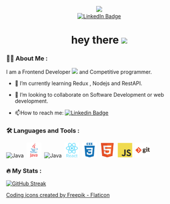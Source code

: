 <div id="header" align="center">
  <img src="https://cdn.dribbble.com/users/1059583/screenshots/4171367/coding-freak.gif" width="300"/>
</div>
<div id="badges" align="center" >
  <a href= "https://www.linkedin.com/in/unnat-das-3b5374196/" target="blank"><img src="https://img.shields.io/badge/LinkedIn-blue?style=for-the-badge&logo=linkedin&logoColor=white" alt="LinkedIn Badge"/> </a>
</div>
<h1 align="center">
  hey there
  <img src="https://media.giphy.com/media/hvRJCLFzcasrR4ia7z/giphy.gif" width="30px"/>
</h1>




### :woman_technologist: About Me :
I am a Frontend Developer <img src="https://media.giphy.com/media/WUlplcMpOCEmTGBtBW/giphy.gif" width="30"> and Competitive programmer.
- :telescope: I’m currently learning Redux , Nodejs and RestAPI.

- 💞️ I’m looking to collaborate on Software Development or web development.

- :mailbox:How to reach me: [![Linkedin Badge](https://img.shields.io/badge/-unnat-blue?style=flat&logo=Linkedin&logoColor=white)](https://www.linkedin.com/in/unnat-das-3b5374196/)


### :hammer_and_wrench: Languages and Tools :
<div>
  <img src="https://user-images.githubusercontent.com/84987518/180303873-38d2b455-cee7-4204-8200-3b96225f59de.png" title="c++" alt="Java" width="40" height="40"/>&nbsp;
  <img src="https://github.com/devicons/devicon/blob/master/icons/java/java-original-wordmark.svg" title="Java" alt="Java" width="40" height="40"/>&nbsp;
  <img src="https://user-images.githubusercontent.com/84987518/180304196-e369d65f-74d0-4ebb-83d9-1667b539d060.svg" title="Python" alt="Java" width="40"height="40"/>&nbsp;
  <img src="https://github.com/devicons/devicon/blob/master/icons/react/react-original-wordmark.svg" title="React" alt="React" width="40" height="40"/>&nbsp;
  <img src="https://github.com/devicons/devicon/blob/master/icons/css3/css3-plain-wordmark.svg"  title="CSS3" alt="CSS" width="40" height="40"/>&nbsp;
  <img src="https://github.com/devicons/devicon/blob/master/icons/html5/html5-original.svg" title="HTML5" alt="HTML" width="40" height="40"/>&nbsp;
  <img src="https://github.com/devicons/devicon/blob/master/icons/javascript/javascript-original.svg" title="JavaScript" alt="JavaScript" width="40" height="40"/>&nbsp;
  <img src="https://github.com/devicons/devicon/blob/master/icons/git/git-original-wordmark.svg" title="Git" **alt="Git" width="40" height="40"/>
</div>

### :fire: My Stats :
[![GitHub Streak](http://github-readme-streak-stats.herokuapp.com?user=sayo1305&theme=light&background=#fff)](https://git.io/streak-stats)

<a href="https://www.flaticon.com/free-icons/coding" title="coding icons">Coding icons created by Freepik - Flaticon</a>
<!---
Sayo1305/Sayo1305 is a ✨ special ✨ repository because its `README.md` (this file) appears on your GitHub profile.
You can click the Preview link to take a look at your changes.
--->
